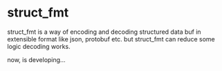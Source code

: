 struct_fmt
==========

struct_fmt is a way of encoding and decoding structured data buf in extensible format like json, protobuf etc. 
but struct_fmt can reduce some logic decoding works.

now, is developing...
